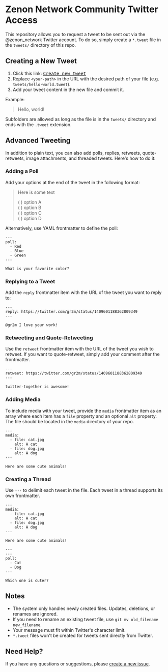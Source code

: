 # Zenon Network Community Twitter Access

This repository allows you to request a tweet to be sent out via the @zenon_network Twitter account. To do so, simply create a `*.tweet` file in the `tweets/` directory of this repo. 

## Creating a New Tweet

1. Click this link: <kbd>[Create new tweet](../../../twitter/new/master/?filename=tweets/<your-path>.tweet)</kbd>
2. Replace `<your-path>` in the URL with the desired path of your file (e.g. `tweets/hello-world.tweet`).
3. Add your tweet content in the new file and commit it.

Example:

> Hello, world!

Subfolders are allowed as long as the file is in the `tweets/` directory and ends with the `.tweet` extension.

## Advanced Tweeting

In addition to plain text, you can also add polls, replies, retweets, quote-retweets, image attachments, and threaded tweets. Here's how to do it:

### Adding a Poll

Add your options at the end of the tweet in the following format:

> Here is some text
>
> ( ) option A  
> ( ) option B  
> ( ) option C  
> ( ) option D

Alternatively, use YAML frontmatter to define the poll:

```
---
poll:
  - Red
  - Blue
  - Green
---

What is your favorite color?
```

### Replying to a Tweet

Add the `reply` frontmatter item with the URL of the tweet you want to reply to:

```
---
reply: https://twitter.com/gr2m/status/1409601188362809349
---

@gr2m I love your work!
```

### Retweeting and Quote-Retweeting

Use the `retweet` frontmatter item with the URL of the tweet you wish to retweet. If you want to quote-retweet, simply add your comment after the frontmatter.

```
---
retweet: https://twitter.com/gr2m/status/1409601188362809349
---

twitter-together is awesome!
```

### Adding Media

To include media with your tweet, provide the `media` frontmatter item as an array where each item has a `file` property and an optional `alt` property. The file should be located in the `media` directory of your repo.

```
---
media:
  - file: cat.jpg
    alt: A cat
  - file: dog.jpg
    alt: A dog
---

Here are some cute animals!
```

### Creating a Thread

Use `---` to delimit each tweet in the file. Each tweet in a thread supports its own frontmatter.

```
---
media:
  - file: cat.jpg
    alt: A cat
  - file: dog.jpg
    alt: A dog
---

Here are some cute animals!

---
---
poll:
  - Cat
  - Dog
---

Which one is cuter?
```

## Notes

- The system only handles newly created files. Updates, deletions, or renames are ignored.
- If you need to rename an existing tweet file, use `git mv old_filename new_filename`.
- Your message must fit within Twitter's character limit.
- `*.tweet` files won't be created for tweets sent directly from Twitter.

## Need Help?

If you have any questions or suggestions, please [create a new issue](../../../twitter/issues/new/).
